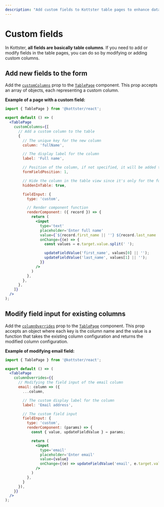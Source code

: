 ```yaml
---
description: "Add custom fields to Kottster table pages to enhance data management. Learn how to create custom columns and render components in forms."
---
```


# Custom fields

In Kottster, **all fields are basically table columns**. If you need to add  or modify fields in the table pages, you can do so by modifying or adding custom columns.

## Add new fields to the form

Add the [`customColumns`](../../ui/table-page-component.md#customcolumns) prop to the [`TablePage`](../../ui/table-page-component.md) component. This prop accepts an array of objects, each representing a custom column.

**Example of a page with a custom field:**

```jsx [app/pages/users/index.jsx]
import { TablePage } from '@kottster/react';

export default () => (
  <TablePage
    customColumns={[
      // Add a custom column to the table
      {
        // The unique key for the new column
        column: 'fullName',

        // The display label for the column
        label: 'Full name',

        // Position of the column, if not specified, it will be added to the end
        formFieldPosition: 1,

        // Hide the column in the table view since it's only for the form
        hiddenInTable: true,

        fieldInput: {
          type: 'custom',

          // Render component function
          renderComponent: ({ record }) => {
            return (
              <input 
                type='text'
                placeholder='Enter full name'
                value={`${record.first_name || ''} ${record.last_name || ''}`}
                onChange={(e) => {
                  const values = e.target.value.split(' ');

                  updateFieldValue('first_name', values[0] || '');
                  updateFieldValue('last_name', values[1] || '');
                }}
              />
            )
          },
        },
      },
    ]}
  />
);
```

## Modify field input for existing columns

Add the [`columnOverrides`](../../ui/table-page-component.md#columnoverrides) prop to the [`TablePage`](../../ui/table-page-component.md) component. This prop accepts an object where each key is the column name and the value is a function that takes the existing column configuration and returns the modified column configuration.

**Example of modifying email field:**

```jsx [app/pages/users/index.jsx]
import { TablePage } from '@kottster/react';

export default () => (
  <TablePage
    columnOverrides={{
      // Modifying the field input of the email column
      email: column => ({
        ...column,

        // The custom display label for the column
        label: 'Email address',

        // The custom field input
        fieldInput: {
          type: 'custom',
          renderComponent: (params) => {
            const { value, updateFieldValue } = params;

            return (
              <input 
                type='email'
                placeholder='Enter email'
                value={value} 
                onChange={(e) => updateFieldValue('email', e.target.value)} 
              />
            )
          },
        }
      }),
    }}
  />
);
```